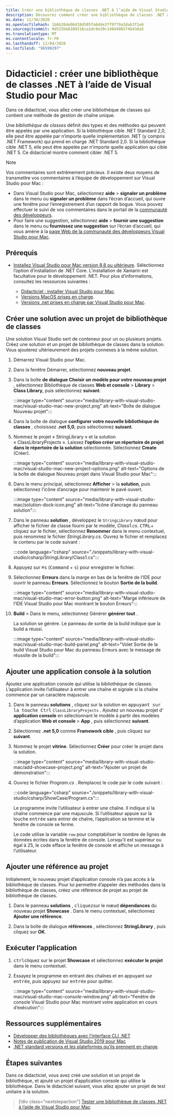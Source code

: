 ```yaml
---
title: Créer une bibliothèque de classes .NET à l’aide de Visual Studio pour Mac
description: Découvrez comment créer une bibliothèque de classes .NET à l’aide de Visual Studio pour Mac.
ms.date: 11/30/2020
ms.openlocfilehash: 1b6b26de06d18d505fa6dde3ff9779a3dab3f1e6
ms.sourcegitcommit: 9d525bb8109216ca1dc9e39c149d4902f4b43da5
ms.translationtype: MT
ms.contentlocale: fr-FR
ms.lasthandoff: 12/04/2020
ms.locfileid: "96599297"
---
```

# <a name="tutorial-create-a-net-class-library-using-visual-studio-for-mac"></a>Didacticiel : créer une bibliothèque de classes .NET à l’aide de Visual Studio pour Mac

Dans ce didacticiel, vous allez créer une bibliothèque de classes qui contient une méthode de gestion de chaîne unique.

Une *bibliothèque de classes* définit des types et des méthodes qui peuvent être appelés par une application. Si la bibliothèque cible .NET Standard 2,0, elle peut être appelée par n’importe quelle implémentation .NET (y compris .NET Framework) qui prend en charge .NET Standard 2,0. Si la bibliothèque cible .NET 5, elle peut être appelée par n’importe quelle application qui cible .NET 5. Ce didacticiel montre comment cibler .NET 5.

> [!NOTE]
> Vos commentaires sont extrêmement précieux. Il existe deux moyens de transmettre vos commentaires à l’équipe de développement sur Visual Studio pour Mac :
>
> - Dans Visual Studio pour Mac, sélectionnez **aide**  >  **signaler un problème** dans le menu ou **signaler un problème** dans l’écran d’accueil, qui ouvre une fenêtre pour l’enregistrement d’un rapport de bogue. Vous pouvez effectuer le suivi de vos commentaires dans le portail de la [communauté des développeurs](https://aka.ms/feedback/report?space=41).
> - Pour faire une suggestion, sélectionnez **aide**  >  **fournir une suggestion** dans le menu ou **fournissez une suggestion** sur l’écran d’accueil, qui vous amène à la [page Web de la communauté des développeurs Visual Studio pour Mac](https://aka.ms/feedback/suggest?space=41).

## <a name="prerequisites"></a>Prérequis

* [Installez Visual Studio pour Mac version 8,8 ou ultérieure](https://visualstudio.microsoft.com/vs/mac/?utm_medium=microsoft&utm_source=docs.microsoft.com&utm_campaign=inline+link). Sélectionnez l’option d’installation de .NET Core. L’installation de Xamarin est facultative pour le développement .NET. Pour plus d’informations, consultez les ressources suivantes :

  * [Didacticiel : installer Visual Studio pour Mac](/visualstudio/mac/installation).
  * [Versions MacOS prises en charge](../install/macos.md).
  * [Versions .net prises en charge par Visual Studio pour Mac](/visualstudio/mac/net-core-support).

## <a name="create-a-solution-with-a-class-library-project"></a>Créer une solution avec un projet de bibliothèque de classes

Une solution Visual Studio sert de conteneur pour un ou plusieurs projets. Créez une solution et un projet de bibliothèque de classes dans la solution. Vous ajouterez ultérieurement des projets connexes à la même solution.

1. Démarrez Visual Studio pour Mac.

1. Dans la fenêtre Démarrer, sélectionnez **nouveau projet**.

1. Dans la boîte **de dialogue Choisir un modèle pour votre nouveau projet** , sélectionnez Bibliothèque de classes **Web et console**  >  **Library**  >  **Class Library**, puis sélectionnez **suivant**.

   :::image type="content" source="media/library-with-visual-studio-mac/visual-studio-mac-new-project.png" alt-text="Boîte de dialogue Nouveau projet":::

1. Dans la boîte de dialogue **configurer votre nouvelle bibliothèque de classes** , choisissez **.net 5,0**, puis sélectionnez **suivant**.

1. Nommez le projet « StringLibrary » et la solution « ClassLibraryProjects ». Laissez **l’option créer un répertoire de projet dans le répertoire de la solution** sélectionnée. Sélectionnez **Create** (Créer).

   :::image type="content" source="media/library-with-visual-studio-mac/visual-studio-mac-new-project-options.png" alt-text="Options de la boîte de dialogue Nouveau projet dans Visual Studio pour Mac":::

1. Dans le menu principal, sélectionnez **Afficher**  >  la **solution**, puis sélectionnez l’icône d’ancrage pour maintenir le pavé ouvert.

   :::image type="content" source="media/library-with-visual-studio-mac/solution-dock-icon.png" alt-text="Icône d’ancrage du panneau solution":::

1. Dans le panneau **solution** , développez le `StringLibrary` nœud pour afficher le fichier de classe fourni par le modèle, *Class1.cs*. <kbd>CTRL</kbd>+ cliquez sur le fichier, sélectionnez **Renommer** dans le menu contextuel, puis renommez le fichier *StringLibrary.cs*. Ouvrez le fichier et remplacez le contenu par le code suivant :

   :::code language="csharp" source="./snippets/library-with-visual-studio/csharp/StringLibrary/Class1.cs":::

1. Appuyez sur <kbd>⌘</kbd><kbd>s</kbd> (<kbd>Command</kbd> + <kbd>s</kbd>) pour enregistrer le fichier.

1. Sélectionnez **Erreurs** dans la marge en bas de la fenêtre de l’IDE pour ouvrir le panneau **Erreurs**. Sélectionnez le bouton **Sortie de la build**.

   :::image type="content" source="media/library-with-visual-studio-mac/visual-studio-mac-error-button.png" alt-text="Marge inférieure de l’IDE Visual Studio pour Mac montrant le bouton Erreurs":::

1. **Build**  >  Dans le menu, sélectionnez Générer **générer tout** .

   La solution se génère. Le panneau de sortie de la build indique que la build a réussi.

   :::image type="content" source="media/library-with-visual-studio-mac/visual-studio-mac-build-panel.png" alt-text="Volet Sortie de la build Visual Studio pour Mac du panneau Erreurs avec le message de réussite de la build":::

## <a name="add-a-console-app-to-the-solution"></a>Ajouter une application console à la solution

Ajoutez une application console qui utilise la bibliothèque de classes. L’application invite l’utilisateur à entrer une chaîne et signale si la chaîne commence par un caractère majuscule.

1. Dans le panneau **solutions** , cliquez sur la solution en <kbd>appuyant sur la touche Ctrl</kbd> `ClassLibraryProjects` . Ajoutez un nouveau projet d' **application console** en sélectionnant le modèle à partir des modèles d’application **Web et console**  >  **App** , puis sélectionnez **suivant**.

1. Sélectionnez **.net 5,0** comme **Framework cible** , puis cliquez sur **suivant**.

1. Nommez le projet **vitrine**. Sélectionnez **Créer** pour créer le projet dans la solution.

   :::image type="content" source="media/library-with-visual-studio-mac/add-showcase-project.png" alt-text="Ajouter un projet de démonstration":::

1. Ouvrez le fichier *Program.cs* . Remplacez le code par le code suivant :

   :::code language="csharp" source="./snippets/library-with-visual-studio/csharp/ShowCase/Program.cs":::

   Le programme invite l’utilisateur à entrer une chaîne. Il indique si la chaîne commence par une majuscule. Si l’utilisateur appuie sur la touche <kbd>entrée</kbd> sans entrer de chaîne, l’application se termine et la fenêtre de console se ferme.

   Le code utilise la variable `row` pour comptabiliser le nombre de lignes de données écrites dans la fenêtre de console. Lorsqu’il est supérieur ou égal à 25, le code efface la fenêtre de console et affiche un message à l’utilisateur.

## <a name="add-a-project-reference"></a>Ajouter une référence au projet

Initialement, le nouveau projet d’application console n’a pas accès à la bibliothèque de classes. Pour lui permettre d’appeler des méthodes dans la bibliothèque de classes, créez une référence de projet au projet de bibliothèque de classes.

1. Dans le panneau **solutions** , <kbd>cliquez</kbd>sur le nœud **dépendances** du nouveau projet **Showcase** . Dans le menu contextuel, sélectionnez **Ajouter une référence**.

1. Dans la boîte de dialogue **références** , sélectionnez **StringLibrary** , puis cliquez sur **OK**.

## <a name="run-the-app"></a>Exécuter l’application

1. <kbd>ctrl</kbd>cliquez sur le projet **Showcase** et sélectionnez **exécuter le projet** dans le menu contextuel.

1. Essayez le programme en entrant des chaînes et en appuyant sur <kbd>entrée</kbd>, puis appuyez sur <kbd>entrée</kbd> pour quitter.

   :::image type="content" source="media/library-with-visual-studio-mac/visual-studio-mac-console-window.png" alt-text="Fenêtre de console Visual Studio pour Mac montrant votre application en cours d’exécution":::

## <a name="additional-resources"></a>Ressources supplémentaires

* [Développer des bibliothèques avec l’interface CLI .NET](libraries.md)
* [Notes de publication de Visual Studio 2019 pour Mac](/visualstudio/releasenotes/vs2019-mac-relnotes)
* [.NET standard versions et les plateformes qu’ils prennent en charge](../../standard/net-standard.md).

## <a name="next-steps"></a>Étapes suivantes

Dans ce didacticiel, vous avez créé une solution et un projet de bibliothèque, et ajouté un projet d’application console qui utilise la bibliothèque. Dans le didacticiel suivant, vous allez ajouter un projet de test unitaire à la solution.

> [!div class="nextstepaction"]
> [Tester une bibliothèque de classes .NET à l’aide de Visual Studio pour Mac](testing-library-with-visual-studio-mac.md)
